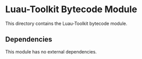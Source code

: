# Luau-Toolkit Bytecode Module

This directory contains the Luau-Toolkit bytecode module.

## Dependencies

This module has no external dependencies.